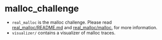 # malloc_challenge

- `real_malloc` is the malloc challenge. Please read [real_malloc/README.md](./real_malloc/README.md) and [real_malloc/malloc.](./real_malloc/malloc.c) for more information.
- `visualizer/` contains a visualizer of malloc traces.
